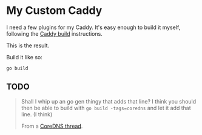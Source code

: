 # My Custom Caddy

I need a few plugins for my Caddy.  It's easy enough to build it
myself, following the [Caddy build][caddy-build] instructions.

This is the result.

Build it like so:

```
go build
```

## TODO

> Shall I whip up an go gen thingy that adds that line? I think you
> should then be able to build with `go build -tags=coredns` and let
> it add that line. (I think)
>
> From a [CoreDNS thread][coredns-adding-plugins].

[caddy-build]: https://github.com/mholt/caddy#build
[coredns-adding-plugins]: https://caddy.community/t/building-coredns-automatically/481/10
